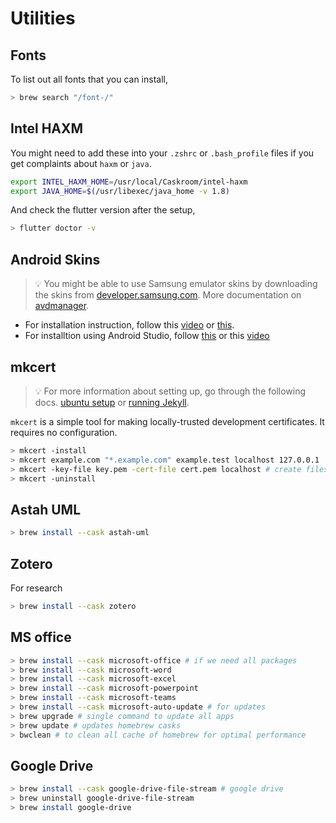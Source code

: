 # Utilities

## Fonts

To list out all fonts that you can install,

```sh
> brew search "/font-/"
```

## Intel HAXM

You might need to add these into your `.zshrc` or `.bash_profile` files if you get complaints about `haxm` or `java`.

```sh
export INTEL_HAXM_HOME=/usr/local/Caskroom/intel-haxm
export JAVA_HOME=$(/usr/libexec/java_home -v 1.8)
```

And check the flutter version after the setup,

```sh
> flutter doctor -v
```

## Android Skins

> 💡 You might be able to use Samsung emulator skins by downloading the skins from [developer.samsung.com](https://developer.samsung.com/galaxy-emulator-skin). More documentation on [avdmanager](https://developer.android.com/studio/command-line/avdmanager).

- For installation instruction, follow this [video](https://www.youtube.com/watch?v=2vtelVClQOo) or [this](https://www.youtube.com/watch?v=r-mvUmhzgA4).
- For installtion using Android Studio, follow [this](https://youtu.be/6JIPsZpIJzE) or this [video](https://www.youtube.com/watch?v=o0FyyKNaF9A)

## mkcert

> 💡 For more information about setting up, go through the following docs. [ubuntu setup](https://kifarunix.com/create-locally-trusted-ssl-certificates-with-mkcert-on-ubuntu-20-04/) or [running Jekyll](https://diamantidis.github.io/tips/2020/06/26/serve-localhost-website-on-https-with-mkcert).

`mkcert` is a simple tool for making locally-trusted development certificates. It requires no configuration.

```sh
> mkcert -install
> mkcert example.com "*.example.com" example.test localhost 127.0.0.1 ::1
> mkcert -key-file key.pem -cert-file cert.pem localhost # create files relative
> mkcert -uninstall
```

## Astah UML

```sh
> brew install --cask astah-uml
```

## Zotero

For research

```sh
> brew install --cask zotero
```

## MS office

```sh
> brew install --cask microsoft-office # if we need all packages
> brew install --cask microsoft-word 
> brew install --cask microsoft-excel
> brew install --cask microsoft-powerpoint
> brew install --cask microsoft-teams
> brew install --cask microsoft-auto-update # for updates
> brew upgrade # single command to update all apps
> brew update # updates homebrew casks
> bwclean # to clean all cache of homebrew for optimal performance
```

## Google Drive

```sh
> brew install --cask google-drive-file-stream # google drive
> brew uninstall google-drive-file-stream
> brew install google-drive
```
